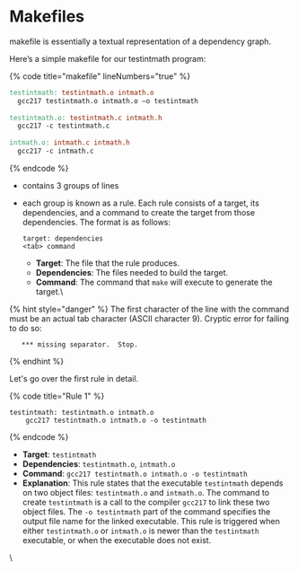 # Makefiles

makefile is essentially a textual representation of a dependency graph. &#x20;

Here’s a simple makefile for our testintmath program:

{% code title="makefile" lineNumbers="true" %}
```makefile
testintmath: testintmath.o intmath.o
  gcc217 testintmath.o intmath.o –o testintmath
  
testintmath.o: testintmath.c intmath.h
  gcc217 -c testintmath.c
  
intmath.o: intmath.c intmath.h
  gcc217 -c intmath.c
```
{% endcode %}

* contains 3 groups of lines
*   each group is known as a rule. Each rule consists of a target, its dependencies, and a command to create the target from those dependencies. The format is as follows:

    ```
    target: dependencies
    <tab> command
    ```

    * **Target**: The file that the rule produces.
    * **Dependencies**: The files needed to build the target.
    * **Command**: The command that `make` will execute to generate the target.\


{% hint style="danger" %}
The first character of the line with the command must be an actual tab character (ASCII character 9). Cryptic error for failing to do so:

```
   *** missing separator.  Stop.
```
{% endhint %}



Let's go over the first rule in detail. &#x20;

{% code title="Rule 1" %}
```make
testintmath: testintmath.o intmath.o
    gcc217 testintmath.o intmath.o -o testintmath
```
{% endcode %}

* **Target**: `testintmath`
* **Dependencies**: `testintmath.o`, `intmath.o`
* **Command**: `gcc217 testintmath.o intmath.o -o testintmath`
* **Explanation**: This rule states that the executable `testintmath` depends on two object files: `testintmath.o` and `intmath.o`. The command to create `testintmath` is a call to the compiler `gcc217` to link these two object files. The `-o testintmath` part of the command specifies the output file name for the linked executable. This rule is triggered when either `testintmath.o` or `intmath.o` is newer than the `testintmath` executable, or when the executable does not exist.

\
